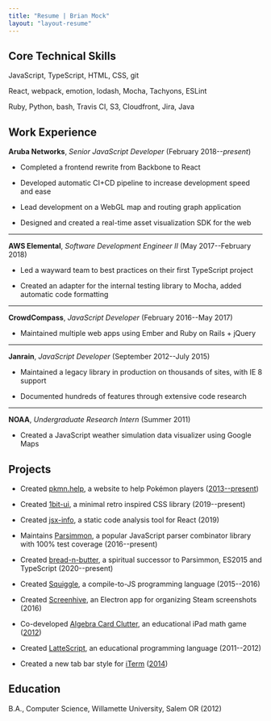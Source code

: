 ```yaml
---
title: "Resume | Brian Mock"
layout: "layout-resume"
---
```


## Core Technical Skills

JavaScript, TypeScript, HTML, CSS, git

React, webpack, emotion, lodash, Mocha, Tachyons, ESLint

Ruby, Python, bash, Travis CI, S3, Cloudfront, Jira, Java

## Work Experience

**Aruba Networks**, _Senior JavaScript Developer_ (February 2018--_present_)

- Completed a frontend rewrite from Backbone to React

- Developed automatic CI+CD pipeline to increase development speed and ease

- Lead development on a WebGL map and routing graph application

- Designed and created a real-time asset visualization SDK for the web

---

**AWS Elemental**, _Software Development Engineer II_ (May 2017--February 2018)

- Led a wayward team to best practices on their first TypeScript project

- Created an adapter for the internal testing library to Mocha, added automatic code formatting

---

**CrowdCompass**, _JavaScript Developer_ (February 2016--May 2017)

- Maintained multiple web apps using Ember and Ruby on Rails + jQuery

<!-- - Migrated CoffeeScript to ES6; developed ESLint code quality strategy -->

---

**Janrain**, _JavaScript Developer_ (September 2012--July 2015)

- Maintained a legacy library in production on thousands of sites, with IE 8 support

- Documented hundreds of features through extensive code research

---

**NOAA**, _Undergraduate Research Intern_ (Summer 2011)

- Created a JavaScript weather simulation data visualizer using Google Maps

## Projects

- Created [pkmn.help](https://www.pkmn.help), a website to help Pokémon players ([2013--present](https://github.com/wavebeem/pkmn-type-calc))

- Created [1bit-ui](https://www.1bit-ui.com/), a minimal retro inspired CSS library (2019--present)

- Created [jsx-info](https://github.com/wavebeem/jsx-info), a static code analysis tool for React (2019)

- Maintains [Parsimmon](https://github.com/jneen/parsimmon/), a popular JavaScript parser combinator library with 100% test coverage (2016--present)

- Created [bread-n-butter](https://bnb-wavebeem.netlify.app/), a spiritual successor to Parsimmon, ES2015 and TypeScript (2020--present)

- Created [Squiggle](http://www.squiggle-lang.org/), a compile-to-JS programming language (2015--2016)

- Created [Screenhive](https://github.com/wavebeem/screenhive), an Electron app for organizing Steam screenshots (2016)

- Co-developed [Algebra Card Clutter](https://www.usatoday.com/story/tech/2013/01/21/algebra-apps-help-kids/1852187/), an educational iPad math game ([2012](http://ipadapptivities.blogspot.com/2012/08/algebra-card-clutter.html))

- Created [LatteScript](https://lattescript.netlify.com), an educational programming language (2011--2012)

- Created a new tab bar style for [iTerm](http://iterm2.com/) ([2014](https://github.com/gnachman/iTerm2/pull/185))

<!-- https://apps.apple.com/us/app/algebra-card-clutter/id549330499 -->

## Education

B.A., Computer Science, Willamette University, Salem OR (2012)
